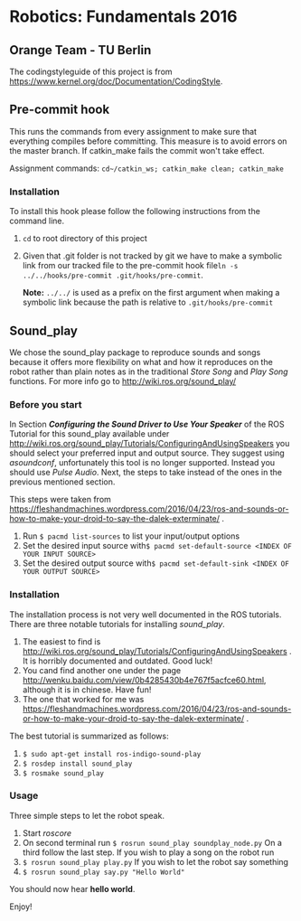# Robotics: Fundamentals 2016

## Orange Team - TU Berlin

The codingstyleguide of this project is from https://www.kernel.org/doc/Documentation/CodingStyle.

## Pre-commit hook

This runs the commands from every assignment to make sure that everything compiles before committing. This measure is to avoid errors on the master branch. If catkin_make fails the commit won't take effect.

Assignment commands: `cd~/catkin_ws; catkin_make clean; catkin_make`

### Installation

To install this hook please follow the following instructions from the command line.

1. `cd` to root directory of this project

2. Given that .git folder is not tracked by git we have to make a symbolic link from our tracked file to the pre-commit hook file`ln -s ../../hooks/pre-commit .git/hooks/pre-commit`. 

   **Note:** `../../` is used as a prefix on the first argument when making a symbolic link because the path is relative to `.git/hooks/pre-commit`





## Sound_play

We chose the sound_play package to reproduce sounds and songs because it offers more flexibility on what and how it reproduces on the robot rather than plain notes as in the traditional _Store Song_ and _Play Song_ functions.
For more info go to http://wiki.ros.org/sound_play/

### Before you start

In Section ***Configuring the Sound Driver to Use Your Speaker*** of the ROS Tutorial for this sound_play  available under http://wiki.ros.org/sound_play/Tutorials/ConfiguringAndUsingSpeakers you should select your preferred input and output source. They suggest using *asoundconf*, unfortunately this tool is no longer supported. Instead you should use *Pulse Audio*. Next, the steps to take instead of the ones in the previous mentioned section.

This steps were taken from https://fleshandmachines.wordpress.com/2016/04/23/ros-and-sounds-or-how-to-make-your-droid-to-say-the-dalek-exterminate/ .

1. Run `$ pacmd list-sources` to list your input/output options
2. Set the desired input source with`$ pacmd set-default-source <INDEX OF YOUR INPUT SOURCE>`
3. Set the desired output source with`$ pacmd set-default-sink <INDEX OF YOUR OUTPUT SOURCE>`

### Installation

The installation process is not very well documented in the ROS tutorials. There are three notable tutorials for installing *sound_play*. 

1. The easiest to find is http://wiki.ros.org/sound_play/Tutorials/ConfiguringAndUsingSpeakers . It is horribly documented and outdated. Good luck!
2. You cand find another one under the page http://wenku.baidu.com/view/0b4285430b4e767f5acfce60.html, although it is in chinese. Have fun!
3. The one that worked for me was https://fleshandmachines.wordpress.com/2016/04/23/ros-and-sounds-or-how-to-make-your-droid-to-say-the-dalek-exterminate/ . 

The best tutorial is summarized as follows: 

1. `$ sudo apt-get install ros-indigo-sound-play`
2. `$ rosdep install sound_play`
3. `$ rosmake sound_play`



### Usage

Three simple steps to let the robot speak.

1. Start *roscore*
2. On second terminal run `$ rosrun sound_play soundplay_node.py`
On a third follow the last step. 
If you wish to play a song on the robot run
3. `$ rosrun sound_play play.py`
If you wish to let the robot say something
3. `$ rosrun sound_play say.py "Hello World"`

You should now hear **hello world**.

Enjoy!

